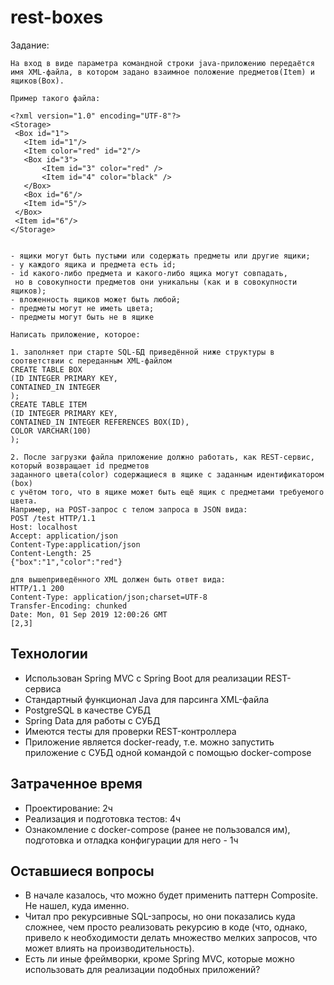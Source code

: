 # rest-boxes

Задание:

```
На вход в виде параметра командной строки java-приложению передаётся
имя XML-файла, в котором задано взаимное положение предметов(Item) и ящиков(Box).

Пример такого файла:

<?xml version="1.0" encoding="UTF-8"?>
<Storage>
 <Box id="1">
   <Item id="1"/>
   <Item color="red" id="2"/>
   <Box id="3">
       <Item id="3" color="red" />
       <Item id="4" color="black" />    
   </Box>
   <Box id="6"/>
   <Item id="5"/>
 </Box>
 <Item id="6"/>
</Storage>


- ящики могут быть пустыми или содержать предметы или другие ящики;
- у каждого ящика и предмета есть id;
- id какого-либо предмета и какого-либо ящика могут совпадать,
 но в совокупности предметов они уникальны (как и в совокупности ящиков);
- вложенность ящиков может быть любой;
- предметы могут не иметь цвета;
- предметы могут быть не в ящике

Написать приложение, которое:

1. заполняет при старте SQL-БД приведённой ниже структуры в соответствии с переданным XML-файлом
CREATE TABLE BOX
(ID INTEGER PRIMARY KEY,
CONTAINED_IN INTEGER
);
CREATE TABLE ITEM
(ID INTEGER PRIMARY KEY,
CONTAINED_IN INTEGER REFERENCES BOX(ID),
COLOR VARCHAR(100)
);

2. После загрузки файла приложение должно работать, как REST-сервис, который возвращает id предметов
заданного цвета(color) содержащиеся в ящике c заданным идентификатором (box)
с учётом того, что в ящике может быть ещё ящик с предметами требуемого цвета.
Например, на POST-запрос с телом запроса в JSON вида:
POST /test HTTP/1.1
Host: localhost
Accept: application/json
Content-Type:application/json
Content-Length: 25
{"box":"1","color":"red"}

для вышеприведённого XML должен быть ответ вида:
HTTP/1.1 200
Content-Type: application/json;charset=UTF-8
Transfer-Encoding: chunked
Date: Mon, 01 Sep 2019 12:00:26 GMT
[2,3]

```

## Технологии

- Использован Spring MVC с Spring Boot для реализации REST-сервиса
- Стандартный функционал Java для парсинга XML-файла
- PostgreSQL в качестве СУБД
- Spring Data для работы с СУБД
- Имеются тесты для проверки REST-контроллера
- Приложение является docker-ready, т.е. можно запустить приложение с СУБД одной командой с помощью docker-compose

## Затраченное время

- Проектирование: 2ч
- Реализация и подготовка тестов: 4ч
- Ознакомление с docker-compose (ранее не пользовался им), подготовка и отладка конфигурации для него - 1ч

## Оставшиеся вопросы

- В начале казалось, что можно будет применить паттерн Composite. Не нашел, куда именно.
- Читал про рекурсивные SQL-запросы, но они показались куда сложнее, чем просто реализовать рекурсию в коде (что, однако, привело к необходимости делать множество мелких запросов, что может влиять на производительность).
- Есть ли иные фреймворки, кроме Spring MVC, которые можно использовать для реализации подобных приложений?
